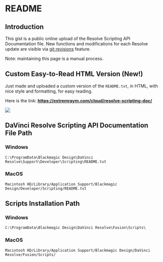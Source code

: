 # README
## Introduction

This gist is a public online upload of the Resolve Scripting API Documentation file. New functions and modifications for each Resolve update are visible via [git revisions](https://gist.github.com/X-Raym/2f2bf453fc481b9cca624d7ca0e19de8/revisions) feature.

Note: maintaining this page is a manual process.

## Custom Easy-to-Read HTML Version (New!)

Just made and uploaded a custom version of the `README.txt`, in HTML, with nice style and formatting, for easy reading.

Here is the link: **https://extremraym.com/cloud/resolve-scripting-doc/**

<a href="https://extremraym.com/cloud/resolve-scripting-doc/"><img src="https://www.extremraym.com/cloud/resolve-scripting-doc/xr-resolve-script-doc-ogimage.png"></a>

## DaVinci Resolve Scripting API Documentation File Path

### Windows

```C:\ProgramData\Blackmagic Design\DaVinci Resolve\Support\Developer\Scripting\README.txt```

### MacOS

```Macintosh HD/Library/Application Support/Blackmagic Design/Developer/Scripting/README.txt```

## Scripts Installation Path

### Windows

```C:\ProgramData\Blackmagic Design\DaVinci Resolve\Fusion\Scripts\```

### MacOS

```Macintosh HD/Library/Application Support/Blackmagic Design/DaVinci Resolve/Fusion/Scripts/```
